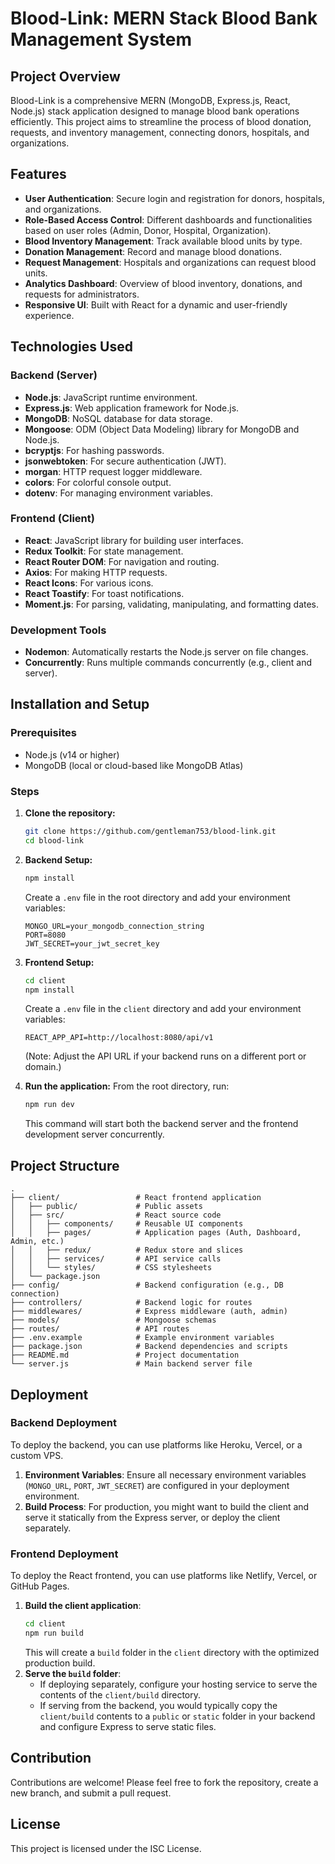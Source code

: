 # Blood-Link: MERN Stack Blood Bank Management System

## Project Overview
Blood-Link is a comprehensive MERN (MongoDB, Express.js, React, Node.js) stack application designed to manage blood bank operations efficiently. This project aims to streamline the process of blood donation, requests, and inventory management, connecting donors, hospitals, and organizations.

## Features
- **User Authentication**: Secure login and registration for donors, hospitals, and organizations.
- **Role-Based Access Control**: Different dashboards and functionalities based on user roles (Admin, Donor, Hospital, Organization).
- **Blood Inventory Management**: Track available blood units by type.
- **Donation Management**: Record and manage blood donations.
- **Request Management**: Hospitals and organizations can request blood units.
- **Analytics Dashboard**: Overview of blood inventory, donations, and requests for administrators.
- **Responsive UI**: Built with React for a dynamic and user-friendly experience.

## Technologies Used

### Backend (Server)
- **Node.js**: JavaScript runtime environment.
- **Express.js**: Web application framework for Node.js.
- **MongoDB**: NoSQL database for data storage.
- **Mongoose**: ODM (Object Data Modeling) library for MongoDB and Node.js.
- **bcryptjs**: For hashing passwords.
- **jsonwebtoken**: For secure authentication (JWT).
- **morgan**: HTTP request logger middleware.
- **colors**: For colorful console output.
- **dotenv**: For managing environment variables.

### Frontend (Client)
- **React**: JavaScript library for building user interfaces.
- **Redux Toolkit**: For state management.
- **React Router DOM**: For navigation and routing.
- **Axios**: For making HTTP requests.
- **React Icons**: For various icons.
- **React Toastify**: For toast notifications.
- **Moment.js**: For parsing, validating, manipulating, and formatting dates.

### Development Tools
- **Nodemon**: Automatically restarts the Node.js server on file changes.
- **Concurrently**: Runs multiple commands concurrently (e.g., client and server).

## Installation and Setup

### Prerequisites
- Node.js (v14 or higher)
- MongoDB (local or cloud-based like MongoDB Atlas)

### Steps

1.  **Clone the repository:**
    ```bash
    git clone https://github.com/gentleman753/blood-link.git
    cd blood-link
    ```

2.  **Backend Setup:**
    ```bash
    npm install
    ```
    Create a `.env` file in the root directory and add your environment variables:
    ```
    MONGO_URL=your_mongodb_connection_string
    PORT=8080
    JWT_SECRET=your_jwt_secret_key
    ```

3.  **Frontend Setup:**
    ```bash
    cd client
    npm install
    ```
    Create a `.env` file in the `client` directory and add your environment variables:
    ```
    REACT_APP_API=http://localhost:8080/api/v1
    ```
    (Note: Adjust the API URL if your backend runs on a different port or domain.)

4.  **Run the application:**
    From the root directory, run:
    ```bash
    npm run dev
    ```
    This command will start both the backend server and the frontend development server concurrently.

## Project Structure

```
.
├── client/                 # React frontend application
│   ├── public/             # Public assets
│   ├── src/                # React source code
│   │   ├── components/     # Reusable UI components
│   │   ├── pages/          # Application pages (Auth, Dashboard, Admin, etc.)
│   │   ├── redux/          # Redux store and slices
│   │   ├── services/       # API service calls
│   │   └── styles/         # CSS stylesheets
│   └── package.json
├── config/                 # Backend configuration (e.g., DB connection)
├── controllers/            # Backend logic for routes
├── middlewares/            # Express middleware (auth, admin)
├── models/                 # Mongoose schemas
├── routes/                 # API routes
├── .env.example            # Example environment variables
├── package.json            # Backend dependencies and scripts
├── README.md               # Project documentation
└── server.js               # Main backend server file
```

## Deployment

### Backend Deployment
To deploy the backend, you can use platforms like Heroku, Vercel, or a custom VPS.

1.  **Environment Variables**: Ensure all necessary environment variables (`MONGO_URL`, `PORT`, `JWT_SECRET`) are configured in your deployment environment.
2.  **Build Process**: For production, you might want to build the client and serve it statically from the Express server, or deploy the client separately.

### Frontend Deployment
To deploy the React frontend, you can use platforms like Netlify, Vercel, or GitHub Pages.

1.  **Build the client application**:
    ```bash
    cd client
    npm run build
    ```
    This will create a `build` folder in the `client` directory with the optimized production build.
2.  **Serve the `build` folder**:
    -   If deploying separately, configure your hosting service to serve the contents of the `client/build` directory.
    -   If serving from the backend, you would typically copy the `client/build` contents to a `public` or `static` folder in your backend and configure Express to serve static files.

## Contribution
Contributions are welcome! Please feel free to fork the repository, create a new branch, and submit a pull request.

## License
This project is licensed under the ISC License.
